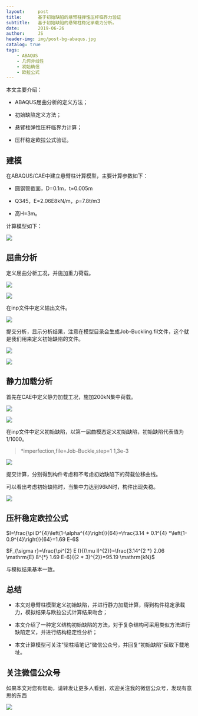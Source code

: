 ```yaml
---
layout:     post
title:      基于初始缺陷的悬臂柱弹性压杆临界力验证
subtitle:   基于初始缺陷的悬臂柱稳定承载力分析。
date:       2019-06-26
author:     JS
header-img: img/post-bg-abaqus.jpg
catalog: true
tags:
    - ABAQUS
    - 几何非线性
    - 初始确信
    - 欧拉公式
---
```


<head>
    <script src="https://cdn.mathjax.org/mathjax/latest/MathJax.js?config=TeX-AMS-MML_HTMLorMML" type="text/javascript"></script>
    <script type="text/x-mathjax-config">
        MathJax.Hub.Config({
            tex2jax: {
            skipTags: ['script', 'noscript', 'style', 'textarea', 'pre'],
            inlineMath: [['$','$']]
            }
        });
    </script>
</head>

本文主要介绍：

*	ABAQUS屈曲分析的定义方法；

*	初始缺陷定义方法；

*	悬臂柱弹性压杆临界力计算；

*	压杆稳定欧拉公式验证。

##  建模

在ABAQUS/CAE中建立悬臂柱计算模型，主要计算参数如下：

*	圆钢管截面，D=0.1m，t=0.005m

*	Q345，E=2.06E8kN/m，ρ=7.8t/m3

*	高H=3m。

计算模型如下：
 
![](https://wx3.sinaimg.cn/mw1024/783153a1gy1g4dvznnlfuj217p0j3js9.jpg)

##  屈曲分析

定义屈曲分析工况，并施加重力荷载。

![](https://wx1.sinaimg.cn/mw1024/783153a1gy1g4dvznoev9j20hb0giq3y.jpg)

![](https://wx2.sinaimg.cn/mw1024/783153a1gy1g4dvznnvd1j208808g3yx.jpg)
  
在inp文件中定义输出文件。

![](https://wx1.sinaimg.cn/mw1024/783153a1gy1g4dvznr2tsj20mf0l4ada.jpg)
 
提交分析，显示分析结果，注意在模型目录会生成Job-Buckling.fil文件，这个就是我们用来定义初始缺陷的文件。

![](https://wx4.sinaimg.cn/mw1024/783153a1gy1g4dvznvjooj21gw0su7cc.jpg)

![](https://wx2.sinaimg.cn/mw1024/783153a1gy1g4dw4hbumuj20tv082ta5.jpg)
 
 
##  静力加载分析

首先在CAE中定义静力加载工况，施加200kN集中荷载。

![](https://wx2.sinaimg.cn/mw1024/783153a1gy1g4dvznq9b0j20hb0gigmh.jpg)

![](https://wx2.sinaimg.cn/mw1024/783153a1gy1g4dvznq887j207w0bbaar.jpg)
  
在inp文件中定义初始缺陷，以第一屈曲模态定义初始缺陷，初始缺陷代表值为1/1000。

> *imperfection,file=Job-Buckle,step=1
> 1,3e-3

![](https://wx4.sinaimg.cn/mw1024/783153a1gy1g4dvznr9d0j20mf0bd0v4.jpg)
 
提交计算，分别得到构件考虑和不考虑初始缺陷下的荷载位移曲线。
 
可以看出考虑初始缺陷时，当集中力达到96kN时，构件出现失稳。

![](https://wx3.sinaimg.cn/mw1024/783153a1gy1g4dw4hbza6j21730lb0tu.jpg)

##  压杆稳定欧拉公式
  
$I=\frac{\pi D^{4}\left(1-\alpha^{4}\right)}{64}=\frac{3.14 * 0.1^{4} *\left(1-0.9^{4}\right)}{64}=1.69 E-6$

$F_{\sigma r}=\frac{\pi^{2} E I}{(\mu l)^{2}}=\frac{3.14^{2 *} 2.06 \mathrm{E} 8^{*} 1.69 E-6}{(2 * 3)^{2}}=95.19 \mathrm{kN}$
  
与模拟结果基本一致。

##  总结

* 本文对悬臂柱模型定义初始缺陷，并进行静力加载计算，得到构件稳定承载力，模拟结果与欧拉公式计算结果吻合；

* 本文介绍了一种定义结构初始缺陷的方法，对于复杂结构可采用类似方法进行缺陷定义，并进行结构稳定性分析；

* 本文计算模型可关注"梁柱墙笔记"微信公众号，并回复“初始缺陷”获取下载地址。


## 关注微信公众号

如果本文对您有帮助，请转发让更多人看到，欢迎关注我的微信公众号，发现有意思的东西 

![](https://wx4.sinaimg.cn/mw1024/783153a1gy1g3n6a5x479j20iw09kjt7.jpg)
 
